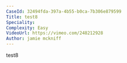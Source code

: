 ```yaml
---
CaseId: 32494fda-397a-4b55-b0ca-7b306e879599
Title: test8
Speciality:
Complexity: Easy
VideoUrl: https://vimeo.com/248212928
Author: jamie mckniff
---
```


test8
